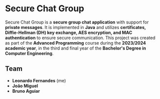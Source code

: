 # Secure Chat Group

Secure Chat Group is a **secure group chat application** with support for **private messages**. It is implemented in **Java** and utilizes **certificates, Diffie-Hellman (DH) key exchange, AES encryption, and MAC authentication** to ensure secure communication. This project was created as part of the **Advanced Programming** course during the **2023/2024 academic year**, in the third and final year of the **Bachelor's Degree in Computer Engineering**.

## Team
- **Leonardo Fernandes** (me)
- **João Miguel**
- **Bruno Aguiar**

